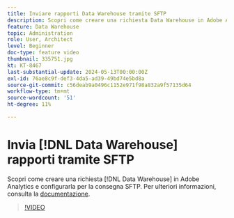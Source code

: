 ```yaml
---
title: Inviare rapporti Data Warehouse tramite SFTP
description: Scopri come creare una richiesta Data Warehouse in Adobe Analytics e configurarla per la consegna SFTP.
feature: Data Warehouse
topic: Administration
role: User, Architect
level: Beginner
doc-type: feature video
thumbnail: 335751.jpg
kt: KT-8467
last-substantial-update: 2024-05-13T00:00:00Z
exl-id: 76ae8c9f-def3-4da5-ad39-49bd74e5bd8a
source-git-commit: c56deab9a0496c1152e971f98a832a9f57135d64
workflow-type: tm+mt
source-wordcount: '51'
ht-degree: 11%

---
```


# Invia [!DNL Data Warehouse] rapporti tramite SFTP

Scopri come creare una richiesta [!DNL Data Warehouse] in Adobe Analytics e configurarla per la consegna SFTP. Per ulteriori informazioni, consulta la [documentazione](https://experienceleague.adobe.com/it/docs/analytics/export/ftp-and-sftp/secure-file-transfer-protocol/ftp-sftp-dw).

>[!VIDEO](https://video.tv.adobe.com/v/335751/?quality=12&learn=on)

